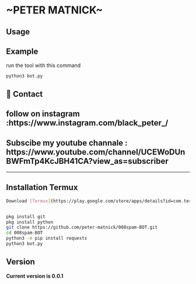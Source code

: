 <h1>~PETER MATNICK~</h1>


<h2>Usage</h2>

<h2>Example</h2>
<p>run the tool with this command<p>
<code>python3 bot.py</code>

<h2>💬 Contact</h2>

<h2>follow on instagram :https://www.instagram.com/black_peter_/ </h2>

<h2>Subscibe my youtube channale : https://www.youtube.com/channel/UCEWoDUnBWFmTp4KcJBH41CA?view_as=subscriber </h2>

<hr>

## Installation Termux

```bash
Download [Termux](https://play.google.com/store/apps/details?id=com.termux)


pkg install git
pkg install python
git clone https://github.com/peter-matnick/008spam-BOT.git
cd 008spam-BOT
python3 -m pip install requests
python3 bot.py

```
<h2>Version</h2>
<strong>Current version is 0.0.1</strong>
